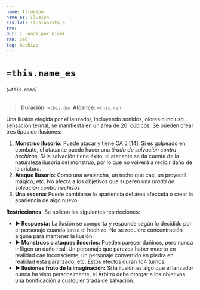 ```yaml
---
name: Illusion
name_es: Ilusión
cls-lvl: Ilusionista-5
rev: 
dur: 1 ronda por nivel
ran: 240’
tag: hechizo
---
```

# `=this.name_es`
###### (`=this.name`)

>**Duración:** `=this.dur`
>**Alcance:** `=this.ran`

Una ilusión elegida por el lanzador, incluyendo sonidos, olores o incluso sensación termal, se manifiesta en un área de 20’ cúbicos. Se pueden crear tres tipos de ilusiones: 
1. **Monstruo ilusorio:** Puede atacar y tiene CA 5 [14]. Si es golpeado en combate, el atacante puede hacer una _tirada de salvación contra hechizos_. Si la salvación tiene éxito, el atacante se da cuenta de la naturaleza ilusoria del monstruo, por lo que no volverá a recibir daño de la criatura. 
2. **Ataque ilusorio:** Como una avalancha, un techo que cae, un proyectil mágico, etc. No afecta a los objetivos que superen una _tirada de salvación contra hechizos_. 
3. **Una escena:** Puede cambiarse la apariencia del área afectada o crear la apariencia de algo nuevo. 

**Restricciones:** Se aplican las siguientes restricciones: 
- ▶ **Respuesta:** La ilusión se comporta y responde según lo decidido por el personaje cuando lanza el hechizo. No se requiere concentración alguna para mantener la ilusión. 
- ▶ **Monstruos o ataques ilusorios:** Pueden parecer dañinos, pero nunca infligen un daño real. Un personaje que parezca haber muerto en realidad cae inconsciente, un personaje convertido en piedra en realidad está paralizado, etc. Estos efectos duran 1d4 turnos. 
- ▶ **Ilusiones fruto de la imaginación:** Si la ilusión es algo que el lanzador nunca ha visto personalmente, el Árbitro debe otorgar a los objetivos una bonificación a cualquier tirada de salvación.